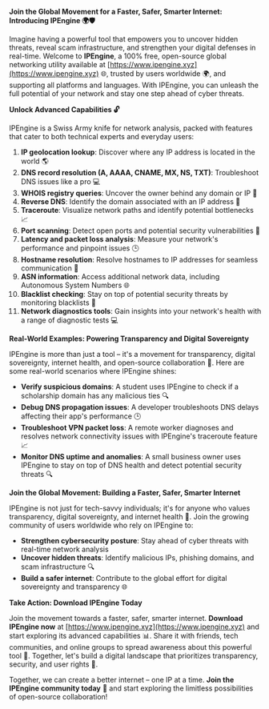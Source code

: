 **Join the Global Movement for a Faster, Safer, Smarter Internet: Introducing IPEngine 🌍🛡️**

Imagine having a powerful tool that empowers you to uncover hidden threats, reveal scam infrastructure, and strengthen your digital defenses in real-time. Welcome to **IPEngine**, a 100% free, open-source global networking utility available at [https://www.ipengine.xyz](https://www.ipengine.xyz) 🌐, trusted by users worldwide 🌍, and supporting all platforms and languages. With IPEngine, you can unleash the full potential of your network and stay one step ahead of cyber threats.

**Unlock Advanced Capabilities 🔓**

IPEngine is a Swiss Army knife for network analysis, packed with features that cater to both technical experts and everyday users:

1.  **IP geolocation lookup**: Discover where any IP address is located in the world 🌎
2.  **DNS record resolution (A, AAAA, CNAME, MX, NS, TXT)**: Troubleshoot DNS issues like a pro 💻
3.  **WHOIS registry queries**: Uncover the owner behind any domain or IP 🔑
4.  **Reverse DNS**: Identify the domain associated with an IP address 🔄
5.  **Traceroute**: Visualize network paths and identify potential bottlenecks 📈
6.  **Port scanning**: Detect open ports and potential security vulnerabilities 🔩
7.  **Latency and packet loss analysis**: Measure your network's performance and pinpoint issues 🕒
8.  **Hostname resolution**: Resolve hostnames to IP addresses for seamless communication 📢
9.  **ASN information**: Access additional network data, including Autonomous System Numbers 🌐
10. **Blacklist checking**: Stay on top of potential security threats by monitoring blacklists 🔴
11. **Network diagnostics tools**: Gain insights into your network's health with a range of diagnostic tests 💻

**Real-World Examples: Powering Transparency and Digital Sovereignty**

IPEngine is more than just a tool – it's a movement for transparency, digital sovereignty, internet health, and open-source collaboration 🌟. Here are some real-world scenarios where IPEngine shines:

*   **Verify suspicious domains**: A student uses IPEngine to check if a scholarship domain has any malicious ties 🔍
*   **Debug DNS propagation issues**: A developer troubleshoots DNS delays affecting their app's performance 🕒
*   **Troubleshoot VPN packet loss**: A remote worker diagnoses and resolves network connectivity issues with IPEngine's traceroute feature 📈
*   **Monitor DNS uptime and anomalies**: A small business owner uses IPEngine to stay on top of DNS health and detect potential security threats 🔍

**Join the Global Movement: Building a Faster, Safer, Smarter Internet**

IPEngine is not just for tech-savvy individuals; it's for anyone who values transparency, digital sovereignty, and internet health 🌟. Join the growing community of users worldwide who rely on IPEngine to:

*   **Strengthen cybersecurity posture**: Stay ahead of cyber threats with real-time network analysis
*   **Uncover hidden threats**: Identify malicious IPs, phishing domains, and scam infrastructure 🔍
*   **Build a safer internet**: Contribute to the global effort for digital sovereignty and transparency 🌐

**Take Action: Download IPEngine Today**

Join the movement towards a faster, safer, smarter internet. **Download IPEngine now** at [https://www.ipengine.xyz](https://www.ipengine.xyz) and start exploring its advanced capabilities 📊. Share it with friends, tech communities, and online groups to spread awareness about this powerful tool 💬. Together, let's build a digital landscape that prioritizes transparency, security, and user rights 🔐.

Together, we can create a better internet – one IP at a time. **Join the IPEngine community today** 🌟 and start exploring the limitless possibilities of open-source collaboration!